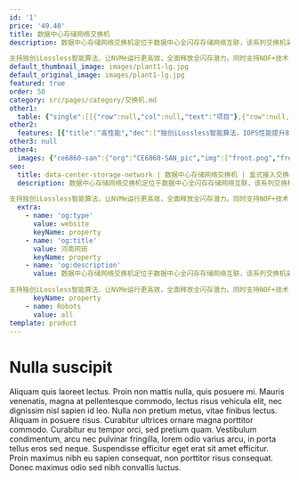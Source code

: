 ```yaml
---
id: '1'
price: '49.40'
title: 数据中心存储网络交换机
description: 数据中心存储网络交换机定位于数据中心全闪存存储网络互联，该系列交换机采用先进的硬件结构设计，提供高密10GE/25GE/50GE/100GE端口接入，支持100GE/200GE上/400GE上行端口，风道方向可以灵活选择。

支持独创iLossless智能算法，让NVMe运行更高效，全面释放全闪存潜力。同时支持NOF+技术，实现存储网络即插即用，链路和性能端到端可视化。
default_thumbnail_image: images/plant1-lg.jpg
default_original_image: images/plant1-lg.jpg
featured: true
order: 50
category: src/pages/category/交换机.md
other1: 
  table: {"single":[[{"row":null,"col":null,"text":"项目"},{"row":null,"col":null,"text":"CloudEngine 6860-SAN"},{"row":null,"col":null,"text":"CloudEngine 8850-SAN"}],[{"row":null,"col":null,"text":"下行端口1"},{"row":null,"col":null,"text":"24 x 10/25GE SFP28接口或48 x 10/25GE SFP28接口或48 x 50GE SFP56接口"},{"row":null,"col":null,"text":"32 x 40/100GE QSFP28或32 x 200GE QSFP56"}],[{"row":null,"col":null,"text":"上行端口1"},{"row":null,"col":null,"text":"8 x 100GE QSFP28接口或8 x 200GE QSFP56接口"},{"row":null,"col":null,"text":"8 x 400GE QSFP-DD"}],[{"row":null,"col":null,"text":"交换容量"},{"row":null,"col":null,"text":"8Tbps"},{"row":null,"col":null,"text":"19.2Tbps"}],[{"row":null,"col":null,"text":"包转发率"},{"row":null,"col":null,"text":"2400Mpps"},{"row":null,"col":null,"text":"7200Mpps"}],[{"row":null,"col":null,"text":"缓存"},{"row":null,"col":null,"text":"64MB"},{"row":null,"col":null,"text":"64MB"}],[{"row":null,"col":null,"text":"可靠性"},{"row":null,"col":null,"text":"LACP\n硬件BFD(最小发包间隔3.3ms)"},{"row":null,"col":null,"text":"LACP\n硬件BFD(最小发包间隔3.3ms)"}],[{"row":null,"col":null,"text":"O&M"},{"row":null,"col":"2","text":"1588v2\nTelemetry\nNetstream\nERSPAN增强\nIOAM\n全流分析\n智能流量分析\nPacket Event：丢包可视、超长时延可视"}],[{"row":null,"col":null,"text":"数据中心特性"},{"row":null,"col":"2","text":"VXLAN routing 和 bridging\nBGP-EVPN\nM-LAG"}],[{"row":null,"col":null,"text":"智能无损网络"},{"row":null,"col":"2","text":"AI ECN\nPFC死锁预防\niNOF\nNPCC（Network-based Proactive Congestion Control）\nECN Overlay"}],[{"row":null,"col":null,"text":"最大功耗"},{"row":null,"col":null,"text":"48x50G+8x200G：619W（100% 负载，下行全2W 50G光模块，上行全6.5W 200G光模块，高温40度，双电源）\n48x25G+8x100G：544W（100% 负载，下行全1.5W 25G光模块，上行全5W 100G光模块，高温40度，双电源）"},{"row":null,"col":null,"text":"32x200G+8x400G：1152W（100% 负载，下行全6.5W 200G光模块，上行全12W 400G光模块，高温40度，双电源）\n32x100G+8x400G：973W（100% 负载，下行全5W 100G光模块，上行全12W 400G光模块，高温40度，双电源）"}],[{"row":null,"col":null,"text":"电源型号"},{"row":null,"col":null,"text":"600 W AC&240 V DC\n1200 W AC&240 V DC\n1000 W -48 V DC\n1200W HVDC"},{"row":null,"col":null,"text":"AC：1200W"}],[{"row":null,"col":null,"text":"供电方式"},{"row":null,"col":null,"text":"AC: 90 V to 290 V\nDC： -38.4 V～-72 V\n240V HVDC：190V～290V\n380V HVDC :190V ～ 400V"},{"row":null,"col":null,"text":"AC：90V～290V"}]]}
other2:
  features: [{"title":"高性能","dec":["独创iLossless智能算法，IOPS性能提升85%"]},{"title":"低时延","dec":["端到端低时延，联合Dorado时延最低0.05ms"]},{"title":"高可靠","dec":["独有iNOF特性，即插即用，主备服务器秒级切换"]}]
other3: null
other4:
  images: {"ce6860-san":{"org":"CE6860-SAN_pic","img":["front.png","front_left.png","front_right.png","front_top.png","rear.png","rear_top.png"]}}
seo:
  title: data-center-storage-network | 数据中心存储网络交换机 | 盒式接入交换机 | 数据中心交换机 | 交换机 | 企业网络
  description: 数据中心存储网络交换机定位于数据中心全闪存存储网络互联，该系列交换机采用先进的硬件结构设计，提供高密10GE/25GE/50GE/100GE端口接入，支持100GE/200GE上/400GE上行端口，风道方向可以灵活选择。

支持独创iLossless智能算法，让NVMe运行更高效，全面释放全闪存潜力。同时支持NOF+技术，实现存储网络即插即用，链路和性能端到端可视化。
  extra:
    - name: 'og:type'
      value: website
      keyName: property
    - name: 'og:title'
      value: 河南网田
      keyName: property
    - name: 'og:description'
      value: 数据中心存储网络交换机定位于数据中心全闪存存储网络互联，该系列交换机采用先进的硬件结构设计，提供高密10GE/25GE/50GE/100GE端口接入，支持100GE/200GE上/400GE上行端口，风道方向可以灵活选择。

支持独创iLossless智能算法，让NVMe运行更高效，全面释放全闪存潜力。同时支持NOF+技术，实现存储网络即插即用，链路和性能端到端可视化。
      keyName: property
    - name: Robots
      value: all
template: product
---
```


# Nulla suscipit

Aliquam quis laoreet lectus. Proin non mattis nulla, quis posuere mi. Mauris venenatis, magna at pellentesque commodo, lectus risus vehicula elit, nec dignissim nisl sapien id leo. Nulla non pretium metus, vitae finibus lectus. Aliquam in posuere risus. Curabitur ultrices ornare magna porttitor commodo. Curabitur eu tempor orci, sed pretium quam. Vestibulum condimentum, arcu nec pulvinar fringilla, lorem odio varius arcu, in porta tellus eros sed neque. Suspendisse efficitur eget erat sit amet efficitur. Proin maximus nibh eu sapien consequat, non porttitor risus consequat. Donec maximus odio sed nibh convallis luctus.